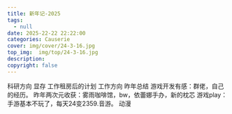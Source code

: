 ```yaml
---
title: 新年记-2025
tags:
  - null
date: 2025-22-22 22:22:00
categories: Causerie
cover: img/cover/24-3-16.jpg
top_img:  img/top/24-3-16.jpg
description: 
copyright: false
---
```


科研方向
显存
工作租房后的计划
工作方向
昨年总结
游戏开发有感：群佬，自己的经历。
昨年两次元收获：雾雨咖啡馆，bw，依蕾娜手办，新的枕芯
游戏play：手游基本不玩了，每天24变2359.音游。
动漫
